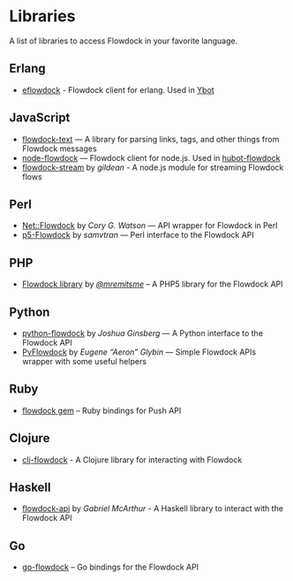 # Libraries

A list of libraries to access Flowdock in your favorite language.

## Erlang

  * [eflowdock](https://github.com/0xAX/eflowdock) - Flowdock client for erlang. Used in [Ybot](https://github.com/0xAX/Ybot)

## JavaScript

  * [flowdock-text](https://github.com/flowdock/flowdock-text) — A library for parsing links, tags, and other things from Flowdock messages
  * [node-flowdock](https://github.com/flowdock/node-flowdock) — Flowdock client for node.js. Used in [hubot-flowdock](https://github.com/flowdock/hubot-flowdock)
  * [flowdock-stream](https://www.npmjs.org/package/flowdock-stream) by _gildean_ - A node.js module for streaming Flowdock flows

## Perl

  * [Net::Flowdock](https://github.com/gphat/net-flowdock) by _Cory G. Watson_ — API wrapper for Flowdock in Perl
  * [p5-Flowdock](https://github.com/samvtran/p5-Flowdock) by _samvtran_ — Perl interface to the Flowdock API

## PHP

  * [Flowdock library](https://github.com/mremi/Flowdock) by [_@mremitsme_](https://twitter.com/mremitsme) – A PHP5 library for the Flowdock API

## Python

  * [python-flowdock](https://bitbucket.org/j00bar/python-flowdock) by _Joshua Ginsberg_ — A Python interface to the Flowdock API
  * [PyFlowdock](https://github.com/Aeron/PyFlowdock) by _Eugene “Aeron” Glybin_ — Simple Flowdock APIs wrapper with some useful helpers

## Ruby

  * [flowdock gem](https://github.com/flowdock/flowdock-api) – Ruby bindings for Push API

## Clojure

  * [clj-flowdock](https://github.com/RallySoftware/clj-flowdock) - A Clojure library for interacting with Flowdock

## Haskell

  * [flowdock-api](http://hackage.haskell.org/package/flowdock-api) by _Gabriel McArthur_ - A Haskell library to interact with the Flowdock API

## Go

  * [go-flowdock](https://github.com/wm/go-flowdock) – Go bindings for the Flowdock API
